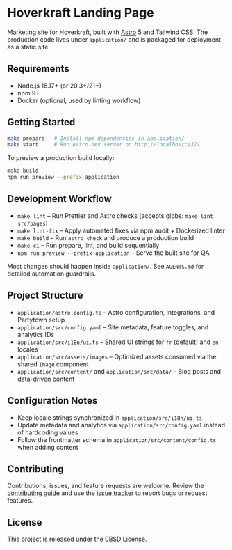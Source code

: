 # Hoverkraft Landing Page

Marketing site for Hoverkraft, built with [Astro](https://astro.build/) 5 and Tailwind CSS. The production code lives under `application/` and is packaged for deployment as a static site.

## Requirements

- Node.js 18.17+ (or 20.3+/21+)
- npm 9+
- Docker (optional, used by linting workflow)

## Getting Started

```bash
make prepare   # Install npm dependencies in application/
make start     # Run Astro dev server on http://localhost:4321
```

To preview a production build locally:

```bash
make build
npm run preview --prefix application
```

## Development Workflow

- `make lint` – Run Prettier and Astro checks (accepts globs: `make lint src/pages`)
- `make lint-fix` – Apply automated fixes via npm audit + Dockerized linter
- `make build` – Run `astro check` and produce a production build
- `make ci` – Run prepare, lint, and build sequentially
- `npm run preview --prefix application` – Serve the built site for QA

Most changes should happen inside `application/`. See `AGENTS.md` for detailed automation guardrails.

## Project Structure

- `application/astro.config.ts` – Astro configuration, integrations, and Partytown setup
- `application/src/config.yaml` – Site metadata, feature toggles, and analytics IDs
- `application/src/i18n/ui.ts` – Shared UI strings for `fr` (default) and `en` locales
- `application/src/assets/images` – Optimized assets consumed via the shared `Image` component
- `application/src/content/` and `application/src/data/` – Blog posts and data-driven content

## Configuration Notes

- Keep locale strings synchronized in `application/src/i18n/ui.ts`
- Update metadata and analytics via `application/src/config.yaml` instead of hardcoding values
- Follow the frontmatter schema in `application/src/content/config.ts` when adding content

## Contributing

Contributions, issues, and feature requests are welcome. Review the [contributing guide](CONTRIBUTING.md) and use the [issue tracker](https://github.com/hoverkraft-tech/landing-page/issues) to report bugs or request features.

## License

This project is released under the [0BSD License](LICENSE).
